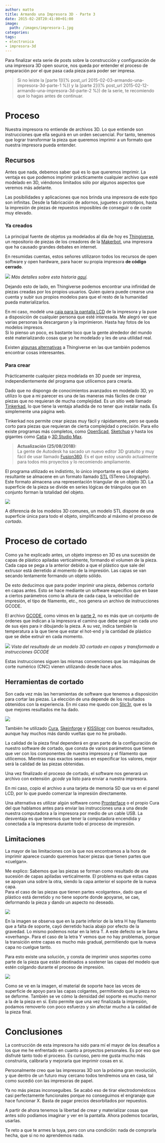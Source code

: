 ```yaml
---
author: matto
title: Armando una Impresora 3D - Parte 3
date: 2015-02-28T20:41:00+01:00
image: 
  path: /images/impresora-1.jpg
categories:
tags:
- electronica
- impresora-3d
---
```


Para finalizar esta serie de posts sobre la construcción y configuración de una impresora 3D open source, nos queda por entender el proceso de preparación por el que pasa cada pieza para poder ser impresa.

> Si no leíste la [parte 1]({% post_url 2015-02-03-armando-una-impresora-3d-parte-1 %}) y la [parte 2]({% post_url 2015-02-12-armando-una-impresora-3d-parte-2 %}) de la serie, te recomiendo que lo hagas antes de continuar.

# Proceso

Nuestra impresora no entiende de archivos 3D. Lo que entiende son instrucciones que ella seguirá en un orden secuencial. Por tanto, tenemos que lograr transformar la pieza que queremos imprimir a un formato que nuestra impresora pueda entender.

## Recursos

Antes que nada, debemos saber qué es lo que queremos imprimir. La ventaja es que podemos imprimir prácticamente cualquier archivo que esté modelado en 3D, viéndonos limitados sólo por algunos aspectos que veremos más adelante.

Las posibilidades y aplicaciones que nos brinda una impresora de este tipo son infinitas. Desde la fabricación de adornos, juguetes o prototipos, hasta la impresión de piezas de repuestos imposibles de conseguir o de coste muy elevado.

### Ya creados

La principal fuente de objetos ya modelados al día de hoy es [Thingiverse](https://www.thingiverse.com/), un repositorio de piezas de los creadores de la [Makerbot](https://www.makerbot.com/), una impresora que ha causado grandes debates en internet.

En resumidas cuentas, estos señores utilizaron todos los recursos de open software y open hardware, para hacer su propia impresora **de código cerrado**.

![](/images/makerbot.png)
_Más detalles sobre esta historia <a href="https://jonbengoetxea.com/2012/09/21/la-traicion-de-makerbot-hoy-puede-ser-un-mal-dia-para-el-open-hardware/">aquí</a>._

Dejando esto de lado, en Thingiverse podemos encontrar una infinidad de piezas creadas por los propios usuarios. Quien quiera puede crearse una cuenta y subir sus propios modelos para que el resto de la humanidad pueda materializarlos.

En mi caso, modelé una [caja para la pantalla LCD](https://www.thingiverse.com/thing:117932) de la impresora y la puse a disposición de cualquier persona que esté interesada. Me alegró ver que varias personas la descargaron y la imprimieron. Hasta hay fotos de los modelos impresos.  
Si lo pienso un poco, es bastante loco que la gente alrededor del mundo esté materializando cosas que yo he modelado y les de una utilidad real.

Existen [algunas alternativas](https://www.reddit.com/r/3Dprinting/comments/26do2z/alternative_repositories_to_thingiverse/) a Thingiverse en las que también podemos encontrar cosas interesantes.

### Para crear

Prácticamente cualquier pieza modelada en 3D puede ser impresa, independientemente del programa que utilicemos para crearla.

Dado que no dispongo de conocimientos avanzados en modelado 3D, yo utilizo lo que a mi parecer es una de las maneras más fáciles de crear piezas que no requieran de mucha complejidad. Es un sitio web llamado [Tinkerkad](https://www.tinkercad.com/), lo que tiene la ventaja añadida de no tener que instalar nada. Es simplemente una página web.

Tinkerkad nos permite crear piezas muy fácil y rápidamente, pero se queda corto para piezas que requieran de cierta complejidad o precisión. Para ello existe programas más completos, como [OpenScad](https://www.openscad.org/), [Sketchup](https://www.sketchup.com/) y hasta los gigantes como [Catia](https://www.3ds.com/products-services/catia/) o [3D Studio Max](https://www.autodesk.com/products/3ds-max/overview).

> **Actualización (25/08/2018):**  
> La gente de Autodesk ha sacado un nuevo editor 3D gratuito y muy fácil de usar llamado [Fusion360](https://www.autodesk.com/products/fusion-360/overview). Es el que estoy usando actualmente para todos mis proyectos y lo recomiendo ampliamente.

El programa utilizado es indistinto, lo único importante es que el objeto resultante se almacene en un formato llamado [STL](https://en.wikipedia.org/wiki/STL_(file_format)) (STereo Litography). Este formato almacena una representación triangular de un objeto 3D. La superficie de la pieza se divide en series lógicas de triángulos que en conjunto forman la totalidad del objeto.

![](/images/stl.png)

A diferencia de los modelos 3D comunes, un modelo STL dispone de una superficie única para todo el objeto, simplificando al máximo el proceso de _cortado_.

# Proceso de cortado

Como ya he explicado antes, un objeto impreso en 3D es una sucesión de capas de plástico apiladas verticalmente, formando el volumen de la pieza. Cada capa se pega a la anterior debido a que el plástico que sale del extrusor está derretido al momento de la impresión. Las capas se van secando lentamente formando un objeto sólido.

De esto deducimos que para poder imprimir una pieza, debemos _cortarla_ en capas antes. Esto se hace mediante un software específico que en base a ciertos parámetros como la altura de cada capa, la velocidad de impresión, el tipo de filamento, etc., nos genera un archivo de instrucciones GCODE.

El archivo [GCODE](https://en.wikipedia.org/wiki/G-code), como vimos en la [parte 2](https://matto.io/armando-una-impresora-3d-parte-2/), no es más que un conjunto de órdenes que indican a la impresora el camino que debe seguir en cada uno de sus ejes para ir dibujando la pieza. A su vez, indica también la temperatura a la que tiene que estar el hot-end y la cantidad de plástico que se debe extruír en cada momento.

![](/images/skeleton.png)
_Vista del resultado de un modelo 3D cortado en capas y transformado a instrucciones GCODE_

Estas instrucciones siguen las mismas convenciones que las máquinas de corte numérico (CNC) vienen utilizando desde hace años.

## Herramientas de cortado

Son cada vez más las herramientas de software que tenemos a disposición para cortar las piezas. La elección de una depende de los resultados obtenidos con la experiencia. En mi caso me quedo con [Slic3r](https://slic3r.org/), que es la que mejores resultados me ha dado.

![](/images/slic3r.png)

También he utilizado [Cura](https://ultimaker.com/en/products/software), [Skeinforge](https://fabmetheus.crsndoo.com/wiki/index.php/Skeinforge) y [KISSlicer](https://kisslicer.com/) con buenos resultados, aunque hay muchos más dando vueltas que no he probado.

La calidad de la pieza final dependerá en gran parte de la configuración de nuestro software de cortado, que consta de varios parámetros que tienen que ver con los componentes de nuestra impresora y el filamento que utilicemos. Mientras mas exactos seamos en especificar los valores, mejor será la calidad de las piezas obtenidas.

Una vez finalizado el proceso de cortado, el software nos generará un archivo con extensión _.gcode_ ya listo para enviar a nuestra impresora.

En mi caso, copio el archivo a una tarjeta de memoria SD que va en el panel LCD, por lo que puedo comenzar la impresión directamente.

Una alternativa es utilizar algún software como [Pronterface](https://www.pronterface.com/) o el propio Cura del que hablamos antes para enviar las instrucciones una a una desde nuestra computadora a la impresora por medio de un cable USB. La desventaja es que tenemos que tener la computadora encendida y conectada a la impresora durante todo el proceso de impresión.

## Limitaciones

La mayor de las limitaciones con la que nos encontramos a la hora de imprimir aparece cuando queremos hacer piezas que tienen partes que «cuelgan».

Me explico: Sabemos que las piezas se forman como resultado de una sucesión de capas apiladas verticalmente. El problema es que estas capas se apoyan una sobre la otra, siendo la capa anterior el soporte de la nueva capa.  
Para el caso de las piezas que tienen partes «colgantes», dado que el plástico está derretido y no tiene soporte donde apoyarse, se cae, deformando la pieza y dando un aspecto no deseado.

![](/images/overhang1.png)

En la imagen se observa que en la parte inferior de la letra H hay filamento que a falta de soporte, cayó derretido hacia abajo por efecto de la gravedad. Lo mismo podemos notar en la letra T. A este defecto se le llama «overhang». Para el caso de la letra Y vemos que no hay problemas, porque la transición entre capas es mucho más gradual, permitiendo que la nueva capa no cuelgue tanto.

Para esto existe una solución, y consta de imprimir unos soportes como parte de la pieza que están destinados a sostener las capas del modelo que estén colgando durante el proceso de impresión.

![](/images/support.jpg)

Como se ve en la imagen, el material de soporte hace las veces de superficie de apoyo para las capas colgantes, permitiendo que la pieza no se deforme. También se ve cómo la densidad del soporte es mucho menor a la de la pieza en sí. Esto permite que una vez finalizada la impresión, podamos removerlo con poco esfuerzo y sin afectar mucho a la calidad de la pieza final.

# Conclusiones

La contrucción de esta impresora ha sido para mí el mayor de los desafíos a los que me he enfrentado en cuanto a proyectos personales. Es por eso que disfruté tanto todo el proceso. Es curioso, pero me gusta mucho más construirla, calibrarla y mejorarla que imprimir cosas en sí.

Personalmente creo que las impresoras 3D son la próxima gran revolución, y que dentro de un futuro muy cercano todos tendremos una en casa, tal como sucedió con las impresoras de papel.

Ya no más piezas inconseguibes. Se acabó eso de tirar electrodomésticos casi perfectamente funcionales porque no conseguimos el engranaje que hace funcionar X. Basta de pagar precios desorbitados por repuestos.

A partir de ahora tenemos la libertad de crear y materializar cosas que antes sólo podíamos imaginar y ver en la pantalla. Ahora podemos tocarlas, usarlas.

Te reto a que te armes la tuya, pero con una condición: nada de comprarla hecha, que si no no aprendemos nada.
